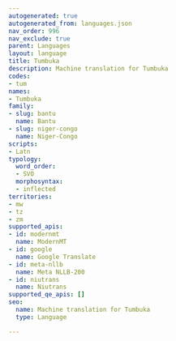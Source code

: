 ```yaml
---
autogenerated: true
autogenerated_from: languages.json
nav_order: 996
nav_exclude: true
parent: Languages
layout: language
title: Tumbuka
description: Machine translation for Tumbuka
codes:
- tum
names:
- Tumbuka
family:
- slug: bantu
  name: Bantu
- slug: niger-congo
  name: Niger-Congo
scripts:
- Latn
typology:
  word_order:
  - SVO
  morphosyntax:
  - inflected
territories:
- mw
- tz
- zm
supported_apis:
- id: modernmt
  name: ModernMT
- id: google
  name: Google Translate
- id: meta-nllb
  name: Meta NLLB-200
- id: niutrans
  name: Niutrans
supported_qe_apis: []
seo:
  name: Machine translation for Tumbuka
  type: Language

---
```


